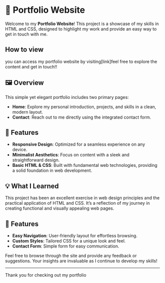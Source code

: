 # 🌟 Portfolio Website

Welcome to my **Portfolio Website**! This project is a showcase of my skills in HTML and CSS, designed to highlight my work and provide an easy way to get in touch with me.

## How to view

you can access my portfolio website by visiting[link]feel free to explore the content and get in touch!!

## 🖼️ Overview

This simple yet elegant portfolio includes two primary pages:

- **Home**: Explore my personal introduction, projects, and skills in a clean, modern layout.
- **Contact**: Reach out to me directly using the integrated contact form.

## 🚀 Features

- **Responsive Design**: Optimized for a seamless experience on any device.
- **Minimalist Aesthetics**: Focus on content with a sleek and straightforward design.
- **Basic HTML & CSS**: Built with fundamental web technologies, providing a solid foundation in web development.

## 💡 What I Learned

This project has been an excellent exercise in web design principles and the practical application of HTML and CSS. It’s a reflection of my journey in creating functional and visually appealing web pages.

## 📂 Features

- **Easy Navigation**: User-friendly layout for effortless browsing.
- **Custom Styles**: Tailored CSS for a unique look and feel.
- **Contact Form**: Simple form for easy communication.

Feel free to browse through the site and provide any feedback or suggestions. Your insights are invaluable as I continue to develop my skills!

---

Thank you for checking out my portfolio
